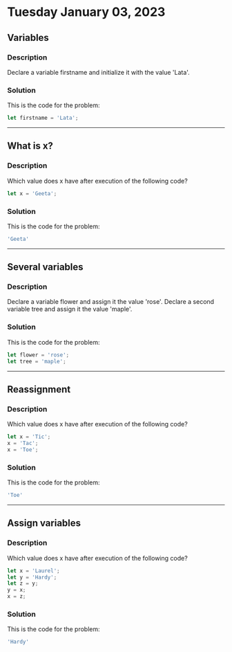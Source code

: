 # Tuesday January 03, 2023

## Variables

### Description

Declare a variable firstname and initialize it with the value 'Lata'.

### Solution

This is the code for the problem:

```JavaScript
let firstname = 'Lata';
```

---

## What is x?

### Description

Which value does x have after execution of the following code?

```JavaScript
let x = 'Geeta';
```

### Solution

This is the code for the problem:

```JavaScript
'Geeta'
```

---

## Several variables

### Description

Declare a variable flower and assign it the value 'rose'. Declare a second variable tree and assign it the value 'maple'.

### Solution

This is the code for the problem:

```JavaScript
let flower = 'rose';
let tree = 'maple';
```

--- 

## Reassignment

### Description

Which value does x have after execution of the following code?
    
```JavaScript
let x = 'Tic';
x = 'Tac';
x = 'Toe';
```

### Solution

This is the code for the problem:

```JavaScript
'Toe'
```

---

## Assign variables

### Description
Which value does x have after execution of the following code?

```JavaScript
let x = 'Laurel';
let y = 'Hardy';
let z = y;
y = x;
x = z;
```

### Solution

This is the code for the problem:

```JavaScript
'Hardy'
```